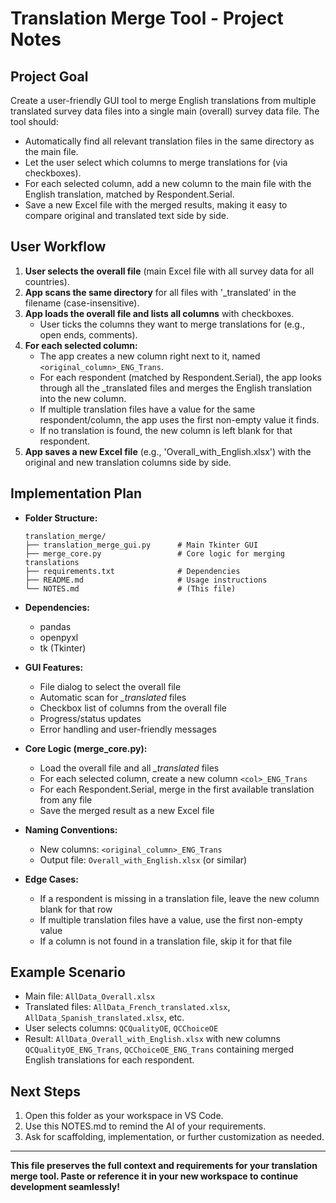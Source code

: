 # Translation Merge Tool - Project Notes

## Project Goal
Create a user-friendly GUI tool to merge English translations from multiple translated survey data files into a single main (overall) survey data file. The tool should:
- Automatically find all relevant translation files in the same directory as the main file.
- Let the user select which columns to merge translations for (via checkboxes).
- For each selected column, add a new column to the main file with the English translation, matched by Respondent.Serial.
- Save a new Excel file with the merged results, making it easy to compare original and translated text side by side.

## User Workflow
1. **User selects the overall file** (main Excel file with all survey data for all countries).
2. **App scans the same directory** for all files with '_translated' in the filename (case-insensitive).
3. **App loads the overall file and lists all columns** with checkboxes.
   - User ticks the columns they want to merge translations for (e.g., open ends, comments).
4. **For each selected column:**
   - The app creates a new column right next to it, named `<original_column>_ENG_Trans`.
   - For each respondent (matched by Respondent.Serial), the app looks through all the _translated files and merges the English translation into the new column.
   - If multiple translation files have a value for the same respondent/column, the app uses the first non-empty value it finds.
   - If no translation is found, the new column is left blank for that respondent.
5. **App saves a new Excel file** (e.g., 'Overall_with_English.xlsx') with the original and new translation columns side by side.

## Implementation Plan
- **Folder Structure:**
  ```
  translation_merge/
  ├── translation_merge_gui.py      # Main Tkinter GUI
  ├── merge_core.py                 # Core logic for merging translations
  ├── requirements.txt              # Dependencies
  ├── README.md                     # Usage instructions
  └── NOTES.md                      # (This file)
  ```
- **Dependencies:**
  - pandas
  - openpyxl
  - tk (Tkinter)

- **GUI Features:**
  - File dialog to select the overall file
  - Automatic scan for *_translated* files
  - Checkbox list of columns from the overall file
  - Progress/status updates
  - Error handling and user-friendly messages

- **Core Logic (merge_core.py):**
  - Load the overall file and all *_translated* files
  - For each selected column, create a new column `<col>_ENG_Trans`
  - For each Respondent.Serial, merge in the first available translation from any file
  - Save the merged result as a new Excel file

- **Naming Conventions:**
  - New columns: `<original_column>_ENG_Trans`
  - Output file: `Overall_with_English.xlsx` (or similar)

- **Edge Cases:**
  - If a respondent is missing in a translation file, leave the new column blank for that row
  - If multiple translation files have a value, use the first non-empty value
  - If a column is not found in a translation file, skip it for that file

## Example Scenario
- Main file: `AllData_Overall.xlsx`
- Translated files: `AllData_French_translated.xlsx`, `AllData_Spanish_translated.xlsx`, etc.
- User selects columns: `QCQualityOE`, `QCChoiceOE`
- Result: `AllData_Overall_with_English.xlsx` with new columns `QCQualityOE_ENG_Trans`, `QCChoiceOE_ENG_Trans` containing merged English translations for each respondent.

## Next Steps
1. Open this folder as your workspace in VS Code.
2. Use this NOTES.md to remind the AI of your requirements.
3. Ask for scaffolding, implementation, or further customization as needed.

---

**This file preserves the full context and requirements for your translation merge tool. Paste or reference it in your new workspace to continue development seamlessly!**
